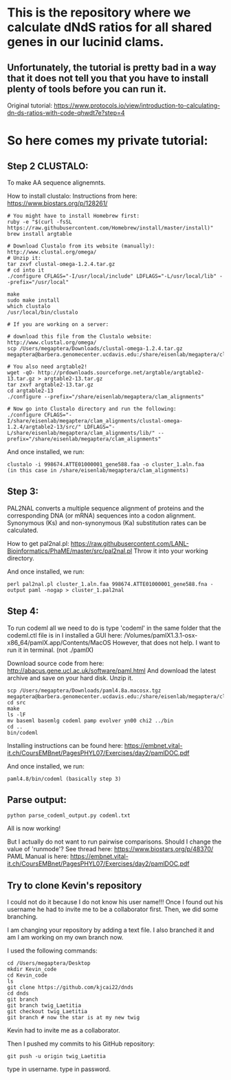 # This is the repository where we calculate dNdS ratios for all shared genes in our lucinid clams.

## Unfortunately, the tutorial is pretty bad in a way that it does not tell you that you have to install plenty of tools before you can run it.

Original tutorial: https://www.protocols.io/view/introduction-to-calculating-dn-ds-ratios-with-code-qhwdt7e?step=4

# So here comes my private tutorial:



## Step 2 CLUSTALO:


To make AA sequence alignemnts.

How to install clustalo:
Instructions from here: https://www.biostars.org/p/128261/

```
# You might have to install Homebrew first:
ruby -e "$(curl -fsSL https://raw.githubusercontent.com/Homebrew/install/master/install)"
brew install argtable

# Download Clustalo from its website (manually):
http://www.clustal.org/omega/
# Unzip it:
tar zxvf clustal-omega-1.2.4.tar.gz
# cd into it
./configure CFLAGS="-I/usr/local/include" LDFLAGS="-L/usr/local/lib" --prefix="/usr/local"

make
sudo make install
which clustalo
/usr/local/bin/clustalo

# If you are working on a server:

# download this file from the Clustalo website: http://www.clustal.org/omega/
scp /Users/megaptera/Downloads/clustal-omega-1.2.4.tar.gz megaptera@barbera.genomecenter.ucdavis.edu:/share/eisenlab/megaptera/clam_alignments/

# You also need argtable2!
wget -qO- http://prdownloads.sourceforge.net/argtable/argtable2-13.tar.gz > argtable2-13.tar.gz
tar zxvf argtable2-13.tar.gz
cd argtable2-13
./configure --prefix="/share/eisenlab/megaptera/clam_alignments"

# Now go into Clustalo directory and run the following:
./configure CFLAGS="-I/share/eisenlab/megaptera/clam_alignments/clustal-omega-1.2.4/argtable2-13/src/" LDFLAGS="-L/share/eisenlab/megaptera/clam_alignments/lib/" --prefix="/share/eisenlab/megaptera/clam_alignments"

```

And once installed, we run:
```
clustalo -i 998674.ATTE01000001_gene588.faa -o cluster_1.aln.faa
(in this case in /share/eisenlab/megaptera/clam_alignments)
```


## Step 3:


PAL2NAL converts a multiple sequence alignment of proteins and the corresponding DNA (or mRNA) sequences into a codon alignment. Synonymous (Ks) and non-synonymous (Ka) substitution rates can be calculated.

How to get pal2nal.pl:
https://raw.githubusercontent.com/LANL-Bioinformatics/PhaME/master/src/pal2nal.pl
Throw it into your working directory.

And once installed, we run:
```
perl pal2nal.pl cluster_1.aln.faa 998674.ATTE01000001_gene588.fna -output paml -nogap > cluster_1.pal2nal
```


## Step 4:


To run codeml all we need to do is type 'codeml' in the same folder that the codeml.ctl file is in
I installed a GUI here: /Volumes/pamlX1.3.1-osx-x86_64/pamlX.app/Contents/MacOS
However, that does not help. I want to run it in terminal. (not ./pamlX)

Download source code from here: http://abacus.gene.ucl.ac.uk/software/paml.html
And download the latest archive and save on your hard disk. 
Unzip it.
```
scp /Users/megaptera/Downloads/paml4.8a.macosx.tgz megaptera@barbera.genomecenter.ucdavis.edu:/share/eisenlab/megaptera/clam_alignments/
cd src
make
ls -lF
mv baseml basemlg codeml pamp evolver yn00 chi2 ../bin
cd ..
bin/codeml 
```

Installing instructions can be found here: https://embnet.vital-it.ch/CoursEMBnet/PagesPHYL07/Exercises/day2/pamlDOC.pdf

And once installed, we run:
```
paml4.8/bin/codeml (basically step 3)
```



## Parse output:

```
python parse_codeml_output.py codeml.txt
```

All is now working!


But I actually do not want to run pairwise comparisons.
Should I change the value of 'runmode'? See thread here: https://www.biostars.org/p/48370/
PAML Manual is here: https://embnet.vital-it.ch/CoursEMBnet/PagesPHYL07/Exercises/day2/pamlDOC.pdf


## Try to clone Kevin's repository

I could not do it because I do not know his user name!!!
Once I found out his username he had to invite me to be a collaborator first. Then, we did some branching.

I am changing your repository by adding a text file. I also branched it and am I am working on my own branch now.

I used the following commands:

```
cd /Users/megaptera/Desktop
mkdir Kevin_code
cd Kevin_code
ls
git clone https://github.com/kjcai22/dnds
cd dnds
git branch
git branch twig_Laetitia
git checkout twig_Laetitia
git branch # now the star is at my new twig
```

Kevin had to invite me as a collaborator.

Then I pushed my commits to his GitHub repository:
```
git push -u origin twig_Laetitia
```
type in username.
type in password.
